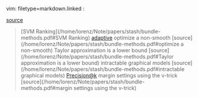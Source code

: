 vim: filetype=markdown.linked :

[source]($P/stash/bundle-methods.pdf#Blub)
 > [SVM Ranking](/home/lorenz/Note/papers/stash/bundle-methods.pdf#SVM Ranking)
 > [adaptive](/home/lorenz/Note/papers/stash/bundle-methods.pdf#adaptive)
 > optimize a non-smooth [source](/home/lorenz/Note/papers/stash/bundle-methods.pdf#optimize a non-smooth)
 > Taylor approximation is a lower bound [source](/home/lorenz/Note/papers/stash/bundle-methods.pdf#Taylor approximation is a lower bound)
 > intractable graphical models [source](/home/lorenz/Note/papers/stash/bundle-methods.pdf#intractable graphical models)
 > [Precision@k](/home/lorenz/Note/papers/stash/bundle-methods.pdf#Precision@k)
 > margin settings using the ν-trick [source](/home/lorenz/Note/papers/stash/bundle-methods.pdf#margin settings using the ν-trick)
